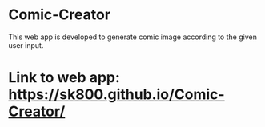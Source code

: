 # Comic-Creator
This web app is developed to generate comic image according to the given user input.
# Link to web app: https://sk800.github.io/Comic-Creator/
